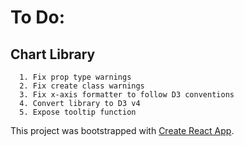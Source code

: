 # To Do:
  ## Chart Library
      1. Fix prop type warnings
      2. Fix create class warnings
      3. Fix x-axis formatter to follow D3 conventions
      4. Convert library to D3 v4
      5. Expose tooltip function



This project was bootstrapped with [Create React App](https://github.com/facebookincubator/create-react-app).
